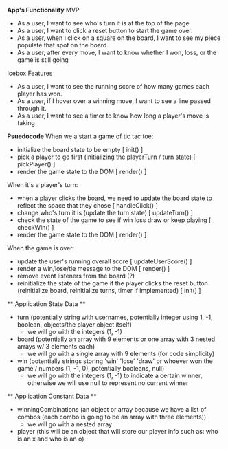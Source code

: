 **App's Functionality**
MVP

- As a user, I want to see who's turn it is at the top of the page
- As a user, I want to click a reset button to start the game over.
- As a user, when I click on a square on the board, I want to see my piece populate that spot on the board.
- As a user, after every move, I want to know whether I won, loss, or the game is still going

Icebox Features

- As a user, I want to see the running score of how many games each player has won.
- As a user, if I hover over a winning move, I want to see a line passed through it.
- As a user, I want to see a timer to know how long a player's move is taking

**Psuedocode**
When we a start a game of tic tac toe:

- initialize the board state to be empty [ init() ]
- pick a player to go first (initializing the playerTurn / turn state) [ pickPlayer() ]
- render the game state to the DOM [ render() ]

When it's a player's turn:

- when a player clicks the board, we need to update the board state to reflect the space that they chose [ handleClick() ]
- change who's turn it is (update the turn state) [ updateTurn() ]
- check the state of the game to see if win loss draw or keep playing [ checkWin() ]
- render the game state to the DOM [ render() ]

When the game is over:

- update the user's running overall score [ updateUserScore() ]
- render a win/lose/tie message to the DOM [ render() ]
- remove event listeners from the board (?)
- reinitialize the state of the game if the player clicks the reset button (reinitialize board, reinitialize turns, timer if implemented) [ init() ]

** Application State Data **

- turn (potentially string with usernames, potentially integer using 1, -1, boolean, objects/the player object itself)
  - we will go with the integers (1, -1)
- board (potentially an array with 9 elements or one array with 3 nested arrays w/ 3 elements each)
  - we will go with a single array with 9 elements (for code simplicity)
- win (potentially strings storing 'win' 'lose' 'draw' or whoever won the game / numbers (1, -1, 0), potentially booleans, null)
  - we will go with the integers (1, -1) to indicate a certain winner, otherwise we will use null to represent no current winner

** Application Constant Data **

- winningCombinations (an object or array because we have a list of combos (each combo is going to be an array with three elements))
  - we will go with a nested array
- player (this will be an object that will store our player info such as: who is an x and who is an o)
